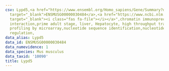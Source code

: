 ```yaml
---
csv: Lypd5,<a href="https://www.ensembl.org/Homo_sapiens/Gene/Summary?db=core;g=ENSMUSG00000030484"
  target="_blank">ENSMUSG00000030484</a>,<a href="https://www.ncbi.nlm.nih.gov/pubmed/23834426"
  target="_blank"><i class="fas fa-file"></i></a>",chromatin immunoprecipitation assay,direct
  interaction,prime adult stage, liver, Hepatocyte, high throughput transcription
  profiling by microarray,nucleotide sequence identification,nucleotide sequence identification,transcriptional
  regulation,
data_alias: Lypd5
data_id: ENSMUSG00000030484
data_numevidence: 1
data_species: Mus musculus
data_taxid: '10090'
title: Lypd5
---
```

